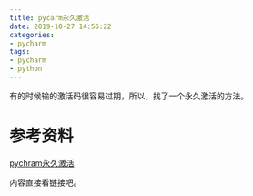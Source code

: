 ```yaml
---
title: pycarm永久激活
date: 2019-10-27 14:56:22
categories:
- pycharm
tags:
- pycharm
- python
---
```

有的时候输的激活码很容易过期，所以，找了一个永久激活的方法。

<!-- more -->

# 参考资料

[pychram永久激活](https://shimo.im/docs/DJ3h3tJv98ppTYyH/read)

内容直接看链接吧。